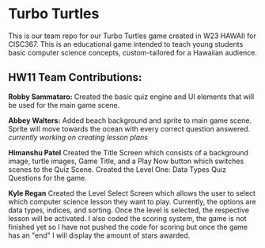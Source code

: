 # Turbo Turtles

This is our team repo for our Turbo Turtles game created in W23 HAWAII for CISC367. This is an educational game intended to teach young students basic computer science concepts, custom-tailored for a Hawaiian audience.


## HW11 Team Contributions:

**Robby Sammataro:** Created the basic quiz engine and UI elements that will be used for the main game scene.


**Abbey Walters:** Added beach background and sprite to main game scene. Sprite will move towards the ocean with every correct question answered. *currently working on creating lesson plans*

**Himanshu Patel** Created the Title Screen which consists of a background image, turtle images, Game Title, and a Play Now button which switches scenes to the Quiz Scene. Created the Level One: Data Types Quiz Questions for the game. 

**Kyle Regan** Created the Level Select Screen which allows the user to select which computer science lesson they want to play. Currently, the options are data types, indices, and sorting. Once the level is selected, the respective lesson will be activated. I also coded the scoring system, the game is not finished yet so I have not pushed the code for scoring but once the game has an "end" I will display the amount of stars awarded.